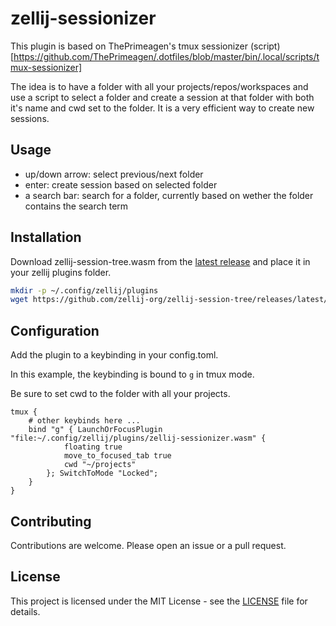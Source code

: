 # zellij-sessionizer

This plugin is based on ThePrimeagen's tmux sessionizer (script)[https://github.com/ThePrimeagen/.dotfiles/blob/master/bin/.local/scripts/tmux-sessionizer]

The idea is to have a folder with all your projects/repos/workspaces and use a script to select a folder and create a session at that folder with both it's name and cwd set to the folder. It is a very efficient way to create new sessions.

## Usage

- up/down arrow: select previous/next folder
- enter: create session based on selected folder
- a search bar: search for a folder, currently based on wether the folder contains the search term

## Installation

Download zellij-session-tree.wasm from the [latest release](https://github.com/laperlej/zellij-sessionizer/releases/latest) and place it in your zellij plugins folder.

```bash
mkdir -p ~/.config/zellij/plugins
wget https://github.com/zellij-org/zellij-session-tree/releases/latest/download/zellij-session-tree.wasm -O ~/.config/zellij/plugins/zellij-session-tree.wasm
```

## Configuration

Add the plugin to a keybinding in your config.toml.

In this example, the keybinding is bound to `g` in tmux mode.

Be sure to set cwd to the folder with all your projects.

```kdl
tmux {
    # other keybinds here ...
    bind "g" { LaunchOrFocusPlugin "file:~/.config/zellij/plugins/zellij-sessionizer.wasm" {
            floating true
            move_to_focused_tab true
            cwd "~/projects"
        }; SwitchToMode "Locked";
    }
}
```

## Contributing

Contributions are welcome. Please open an issue or a pull request.

## License

This project is licensed under the MIT License - see the [LICENSE](LICENSE) file for details.
